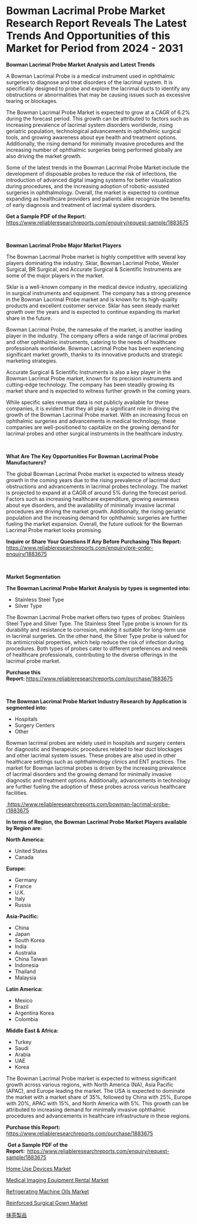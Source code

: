 <p><h1>Bowman Lacrimal Probe Market Research Report Reveals The Latest Trends And Opportunities of this Market for Period from 2024 - 2031</h1></p><p><strong>Bowman Lacrimal Probe Market Analysis and Latest Trends</strong></p>
<p><p>A Bowman Lacrimal Probe is a medical instrument used in ophthalmic surgeries to diagnose and treat disorders of the lacrimal system. It is specifically designed to probe and explore the lacrimal ducts to identify any obstructions or abnormalities that may be causing issues such as excessive tearing or blockages. </p><p>The Bowman Lacrimal Probe Market is expected to grow at a CAGR of 6.2% during the forecast period. This growth can be attributed to factors such as increasing prevalence of lacrimal system disorders worldwide, rising geriatric population, technological advancements in ophthalmic surgical tools, and growing awareness about eye health and treatment options. Additionally, the rising demand for minimally invasive procedures and the increasing number of ophthalmic surgeries being performed globally are also driving the market growth.</p><p>Some of the latest trends in the Bowman Lacrimal Probe Market include the development of disposable probes to reduce the risk of infections, the introduction of advanced digital imaging systems for better visualization during procedures, and the increasing adoption of robotic-assisted surgeries in ophthalmology. Overall, the market is expected to continue expanding as healthcare providers and patients alike recognize the benefits of early diagnosis and treatment of lacrimal system disorders.</p></p>
<p><strong>Get a Sample PDF of the Report:&nbsp;</strong> <a href="https://www.reliableresearchreports.com/enquiry/request-sample/1883675">https://www.reliableresearchreports.com/enquiry/request-sample/1883675</a></p>
<p>&nbsp;</p>
<p><strong>Bowman Lacrimal Probe Major Market Players</strong></p>
<p><p>The Bowman Lacrimal Probe market is highly competitive with several key players dominating the industry. Sklar, Bowman Lacrimal Probe, Wexler Surgical, BR Surgical, and Accurate Surgical & Scientific Instruments are some of the major players in the market.</p><p>Sklar is a well-known company in the medical device industry, specializing in surgical instruments and equipment. The company has a strong presence in the Bowman Lacrimal Probe market and is known for its high-quality products and excellent customer service. Sklar has seen steady market growth over the years and is expected to continue expanding its market share in the future.</p><p>Bowman Lacrimal Probe, the namesake of the market, is another leading player in the industry. The company offers a wide range of lacrimal probes and other ophthalmic instruments, catering to the needs of healthcare professionals worldwide. Bowman Lacrimal Probe has been experiencing significant market growth, thanks to its innovative products and strategic marketing strategies.</p><p>Accurate Surgical & Scientific Instruments is also a key player in the Bowman Lacrimal Probe market, known for its precision instruments and cutting-edge technology. The company has been steadily growing its market share and is expected to witness further growth in the coming years.</p><p>While specific sales revenue data is not publicly available for these companies, it is evident that they all play a significant role in driving the growth of the Bowman Lacrimal Probe market. With an increasing focus on ophthalmic surgeries and advancements in medical technology, these companies are well-positioned to capitalize on the growing demand for lacrimal probes and other surgical instruments in the healthcare industry.</p></p>
<p>&nbsp;</p>
<p><strong>What Are The Key Opportunities For Bowman Lacrimal Probe Manufacturers?</strong></p>
<p><p>The global Bowman Lacrimal Probe market is expected to witness steady growth in the coming years due to the rising prevalence of lacrimal duct obstructions and advancements in lacrimal probes technology. The market is projected to expand at a CAGR of around 5% during the forecast period. Factors such as increasing healthcare expenditure, growing awareness about eye disorders, and the availability of minimally invasive lacrimal procedures are driving the market growth. Additionally, the rising geriatric population and the increasing demand for ophthalmic surgeries are further fueling the market expansion. Overall, the future outlook for the Bowman Lacrimal Probe market looks promising.</p></p>
<p><strong>Inquire or Share Your Questions If Any Before Purchasing This Report:</strong> <a href="https://www.reliableresearchreports.com/enquiry/pre-order-enquiry/1883675">https://www.reliableresearchreports.com/enquiry/pre-order-enquiry/1883675</a></p>
<p>&nbsp;</p>
<p><strong>Market Segmentation</strong></p>
<p><strong>The Bowman Lacrimal Probe Market Analysis by types is segmented into:</strong></p>
<p><ul><li>Stainless Steel Type</li><li>Silver Type</li></ul></p>
<p><p>The Bowman Lacrimal Probe market offers two types of probes: Stainless Steel Type and Silver Type. The Stainless Steel Type probe is known for its durability and resistance to corrosion, making it suitable for long-term use in lacrimal surgeries. On the other hand, the Silver Type probe is valued for its antimicrobial properties, which help reduce the risk of infection during procedures. Both types of probes cater to different preferences and needs of healthcare professionals, contributing to the diverse offerings in the lacrimal probe market.</p></p>
<p><strong>Purchase this Report:&nbsp;</strong><a href="https://www.reliableresearchreports.com/purchase/1883675">https://www.reliableresearchreports.com/purchase/1883675</a></p>
<p>&nbsp;</p>
<p><strong>The Bowman Lacrimal Probe Market Industry Research by Application is segmented into:</strong></p>
<p><ul><li>Hospitals</li><li>Surgery Centers</li><li>Other</li></ul></p>
<p><p>Bowman lacrimal probes are widely used in hospitals and surgery centers for diagnostic and therapeutic procedures related to tear duct blockages and other lacrimal system issues. These probes are also used in other healthcare settings such as ophthalmology clinics and ENT practices. The market for Bowman lacrimal probes is driven by the increasing prevalence of lacrimal disorders and the growing demand for minimally invasive diagnostic and treatment options. Additionally, advancements in technology are further fueling the adoption of these probes across various healthcare facilities.</p></p>
<p><a href="https://www.reliableresearchreports.com/bowman-lacrimal-probe-r1883675">&nbsp;https://www.reliableresearchreports.com/bowman-lacrimal-probe-r1883675</a></p>
<p><strong>In terms of Region, the Bowman Lacrimal Probe Market Players available by Region are:</strong></p>
<p>
    <p> <strong> North America: </strong>
        <ul>
            <li>United States</li>
            <li>Canada</li>
        </ul>
        </p> 
    <p> <strong> Europe: </strong>
        <ul>
            <li>Germany</li>
            <li>France</li>
            <li>U.K.</li>
            <li>Italy</li>
            <li>Russia</li>
        </ul>
        </p> 
    <p> <strong> Asia-Pacific: </strong>
        <ul>
            <li>China</li>
            <li>Japan</li>
            <li>South Korea</li>
            <li>India</li>
            <li>Australia</li>
            <li>China Taiwan</li>
            <li>Indonesia</li>
            <li>Thailand</li>
            <li>Malaysia</li>
        </ul>
        </p> 
    <p> <strong> Latin America: </strong>
        <ul>
            <li>Mexico</li>
            <li>Brazil</li>
            <li>Argentina Korea</li>
            <li>Colombia</li>
        </ul>
        </p> 
    <p> <strong> Middle East & Africa: </strong>
        <ul>
            <li>Turkey</li>
            <li>Saudi</li>
            <li>Arabia</li>
            <li>UAE</li>
            <li>Korea</li>
        </ul>
    </p>
    </p>
<p><p>The Bowman Lacrimal Probe market is expected to witness significant growth across various regions, with North America (NA), Asia Pacific (APAC), and Europe leading the market. The USA is expected to dominate the market with a market share of 35%, followed by China with 25%, Europe with 20%, APAC with 15%, and North America with 5%. This growth can be attributed to increasing demand for minimally invasive ophthalmic procedures and advancements in healthcare infrastructure in these regions.</p></p>
<p><strong>Purchase this Report: </strong><a href="https://www.reliableresearchreports.com/purchase/1883675">https://www.reliableresearchreports.com/purchase/1883675</a></p>
<p>&nbsp;<strong>Get a Sample PDF of the Report:&nbsp;&nbsp;</strong><a href="https://www.reliableresearchreports.com/enquiry/request-sample/1883675">https://www.reliableresearchreports.com/enquiry/request-sample/1883675</a></p>
<p><strong></strong></p>
<p><p><a href="https://www.linkedin.com/pulse/home-use-devices-market-trends-analysis-forecasted-period-w0cae?trackingId=9K4WZ%2FAcWxwao7OAZfzVPQ%3D%3D">Home Use Devices Market</a></p><p><a href="https://www.linkedin.com/pulse/medical-imaging-equipment-rental-market-furnishes-information-pvhbe?trackingId=7LrSQQXl%2BXooP%2BHpewPEow%3D%3D">Medical Imaging Equipment Rental Market</a></p><p><a href="https://issuu.com/reportprime-2/docs/refrigerating-machine-oils-market-size-2030.pptx">Refrigerating Machine Oils Market</a></p><p><a href="https://github.com/lbird53714/Market-Research-Report-List-4/blob/main/reinforced-surgical-gown-market.md">Reinforced Surgical Gown Market</a></p><p><a href="https://github.com/sghwr779811674/Market-Research-Report-List-2/blob/main/555772651278.md">抹茶製品</a></p></p>